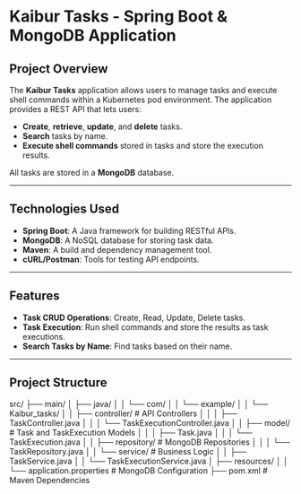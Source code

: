 # **Kaibur Tasks - Spring Boot & MongoDB Application**

## **Project Overview**

The **Kaibur Tasks** application allows users to manage tasks and execute shell commands within a Kubernetes pod environment. The application provides a REST API that lets users:

- **Create**, **retrieve**, **update**, and **delete** tasks.
- **Search** tasks by name.
- **Execute shell commands** stored in tasks and store the execution results.

All tasks are stored in a **MongoDB** database.

---

## **Technologies Used**

- **Spring Boot**: A Java framework for building RESTful APIs.
- **MongoDB**: A NoSQL database for storing task data.
- **Maven**: A build and dependency management tool.
- **cURL/Postman**: Tools for testing API endpoints.

---

## **Features**

- **Task CRUD Operations**: Create, Read, Update, Delete tasks.
- **Task Execution**: Run shell commands and store the results as task executions.
- **Search Tasks by Name**: Find tasks based on their name.

---

## **Project Structure**

src/ ├── main/ │ ├── java/ │ │ └── com/ │ │ └── example/ │ │ └── Kaibur_tasks/ │ │ ├── controller/ # API Controllers │ │ │ ├── TaskController.java │ │ │ └── TaskExecutionController.java │ │ ├── model/ # Task and TaskExecution Models │ │ │ ├── Task.java │ │ │ └── TaskExecution.java │ │ ├── repository/ # MongoDB Repositories │ │ │ └── TaskRepository.java │ │ └── service/ # Business Logic │ │ ├── TaskService.java │ │ └── TaskExecutionService.java │ ├── resources/ │ │ └── application.properties # MongoDB Configuration ├── pom.xml # Maven Dependencies
